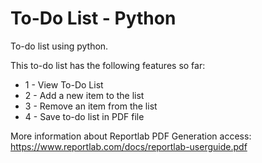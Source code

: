 # To-Do List - Python
 To-do list using python.
 
 This to-do list has the following features so far:
 - 1 - View To-Do List
 - 2 - Add a new item to the list
 - 3 - Remove an item from the list
 - 4 - Save to-do list in PDF file

More information about Reportlab PDF Generation access: https://www.reportlab.com/docs/reportlab-userguide.pdf
